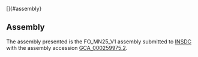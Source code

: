 []{#assembly}

Assembly
--------

The assembly presented is the FO\_MN25\_V1 assembly submitted to
[INSDC](http://www.insdc.org) with the assembly accession
[GCA\_000259975.2](http://www.ebi.ac.uk/ena/data/view/GCA_000259975.2).
